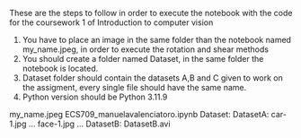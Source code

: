 These are the steps to follow in order to execute the notebook with the code for the coursework 1 of Introduction to computer vision

1. You have to place an image in the same folder than the notebook named my_name.jpeg, in order to execute the rotation and shear methods
2. You should create a folder named Dataset, in the same folder the notebook is located.
3. Dataset folder should contain the datasets A,B and C given to work on the assigment, every single file should have the same name.
4. Python version should be Python 3.11.9

my_name.jpeg
ECS709_manuelavalenciatoro.ipynb
Dataset:
    DatasetA:
        car-1.jpg
        ...
        face-1.jpg
        ...
    DatasetB:
        DatasetB.avi